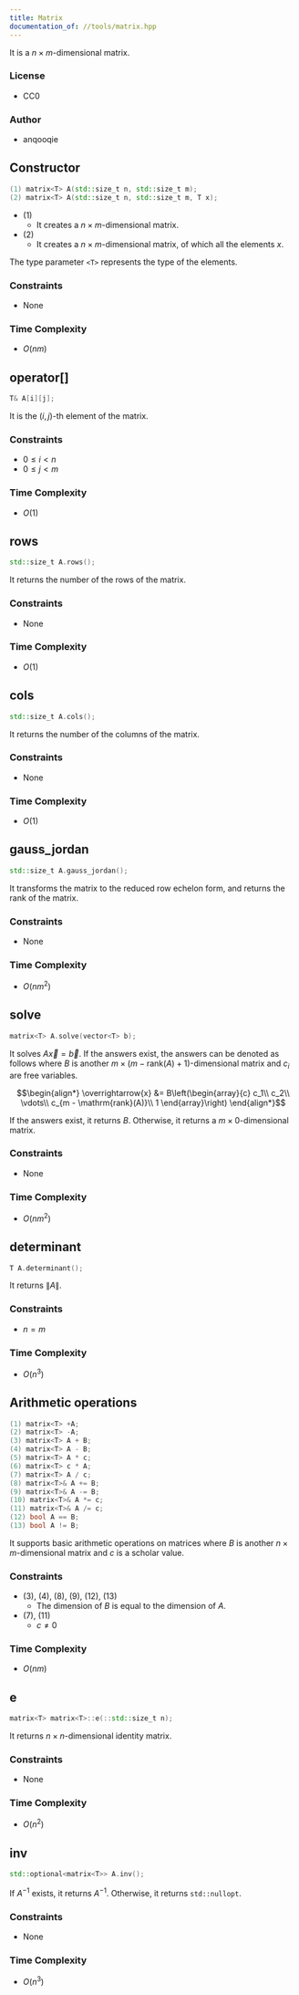 ```yaml
---
title: Matrix
documentation_of: //tools/matrix.hpp
---
```


It is a $n \times m$-dimensional matrix.

### License
- CC0

### Author
- anqooqie

## Constructor
```cpp
(1) matrix<T> A(std::size_t n, std::size_t m);
(2) matrix<T> A(std::size_t n, std::size_t m, T x);
```

- (1)
    - It creates a $n \times m$-dimensional matrix.
- (2)
    - It creates a $n \times m$-dimensional matrix, of which all the elements $x$.

The type parameter `<T>` represents the type of the elements.

### Constraints
- None

### Time Complexity
- $O(nm)$

## operator[]
```cpp
T& A[i][j];
```

It is the $(i, j)$-th element of the matrix.

### Constraints
- $0 \leq i < n$
- $0 \leq j < m$

### Time Complexity
- $O(1)$

## rows
```cpp
std::size_t A.rows();
```

It returns the number of the rows of the matrix.

### Constraints
- None

### Time Complexity
- $O(1)$

## cols
```cpp
std::size_t A.cols();
```

It returns the number of the columns of the matrix.

### Constraints
- None

### Time Complexity
- $O(1)$

## gauss_jordan
```cpp
std::size_t A.gauss_jordan();
```

It transforms the matrix to the reduced row echelon form, and returns the rank of the matrix.

### Constraints
- None

### Time Complexity
- $O(n m^2)$

## solve
```cpp
matrix<T> A.solve(vector<T> b);
```

It solves $A\overrightarrow{x} = \overrightarrow{b}$.
If the answers exist, the answers can be denoted as follows where $B$ is another $m \times (m - \mathrm{rank}(A) + 1)$-dimensional matrix and $c_i$ are free variables.

$$\begin{align*}
\overrightarrow{x} &= B\left(\begin{array}{c}
c_1\\
c_2\\
\vdots\\
c_{m - \mathrm{rank}(A)}\\
1
\end{array}\right)
\end{align*}$$

If the answers exist, it returns $B$.
Otherwise, it returns a $m \times 0$-dimensional matrix.

### Constraints
- None

### Time Complexity
- $O(n m^2)$

## determinant
```cpp
T A.determinant();
```

It returns $\|A\|$.

### Constraints
- $n = m$

### Time Complexity
- $O(n^3)$

## Arithmetic operations
```cpp
(1) matrix<T> +A;
(2) matrix<T> -A;
(3) matrix<T> A + B;
(4) matrix<T> A - B;
(5) matrix<T> A * c;
(6) matrix<T> c * A;
(7) matrix<T> A / c;
(8) matrix<T>& A += B;
(9) matrix<T>& A -= B;
(10) matrix<T>& A *= c;
(11) matrix<T>& A /= c;
(12) bool A == B;
(13) bool A != B;
```

It supports basic arithmetic operations on matrices where $B$ is another $n \times m$-dimensional matrix and $c$ is a scholar value.

### Constraints
- (3), (4), (8), (9), (12), (13)
    - The dimension of $B$ is equal to the dimension of $A$.
- (7), (11)
    - $c \neq 0$

### Time Complexity
- $O(nm)$

## e
```cpp
matrix<T> matrix<T>::e(::std::size_t n);
```

It returns $n \times n$-dimensional identity matrix.

### Constraints
- None

### Time Complexity
- $O(n^2)$

## inv
```cpp
std::optional<matrix<T>> A.inv();
```

If $A^{-1}$ exists, it returns $A^{-1}$.
Otherwise, it returns `std::nullopt`.

### Constraints
- None

### Time Complexity
- $O(n^3)$
